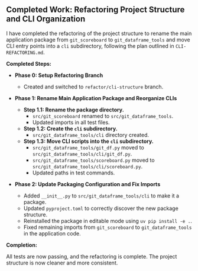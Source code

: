 ## Completed Work: Refactoring Project Structure and CLI Organization

I have completed the refactoring of the project structure to rename the main application package from `git_scoreboard` to `git_dataframe_tools` and move CLI entry points into a `cli` subdirectory, following the plan outlined in `CLI-REFACTORING.md`.

**Completed Steps:**

*   **Phase 0: Setup Refactoring Branch**
    *   Created and switched to `refactor/cli-structure` branch.

*   **Phase 1: Rename Main Application Package and Reorganize CLIs**
    *   **Step 1.1: Rename the package directory.**
        *   `src/git_scoreboard` renamed to `src/git_dataframe_tools`.
        *   Updated imports in all test files.
    *   **Step 1.2: Create the `cli` subdirectory.**
        *   `src/git_dataframe_tools/cli` directory created.
    *   **Step 1.3: Move CLI scripts into the `cli` subdirectory.**
        *   `src/git_dataframe_tools/git_df.py` moved to `src/git_dataframe_tools/cli/git_df.py`.
        *   `src/git_dataframe_tools/scoreboard.py` moved to `src/git_dataframe_tools/cli/scoreboard.py`.
        *   Updated paths in test commands.

*   **Phase 2: Update Packaging Configuration and Fix Imports**
    *   Added `__init__.py` to `src/git_dataframe_tools/cli` to make it a package.
    *   Updated `pyproject.toml` to correctly discover the new package structure.
    *   Reinstalled the package in editable mode using `uv pip install -e .`.
    *   Fixed remaining imports from `git_scoreboard` to `git_dataframe_tools` in the application code.

**Completion:**

All tests are now passing, and the refactoring is complete. The project structure is now cleaner and more consistent.
